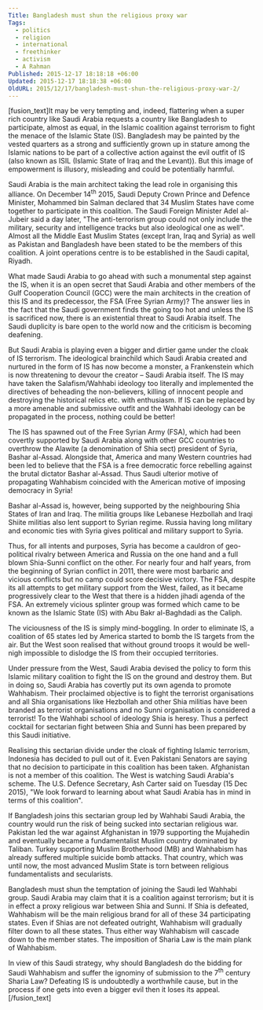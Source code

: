```yaml
---
Title: Bangladesh must shun the religious proxy war
Tags:
  - politics
  - religion
  - international
  - freethinker
  - activism
  - A Rahman
Published: 2015-12-17 18:18:18 +06:00
Updated: 2015-12-17 18:18:38 +06:00
OldURL: 2015/12/17/bangladesh-must-shun-the-religious-proxy-war-2/
---
```


[fusion_text]It may be very tempting and, indeed, flattering when a super rich country like Saudi Arabia requests a country like Bangladesh to participate, almost as equal, in the Islamic coalition against terrorism to fight the menace of the Islamic State (IS). Bangladesh may be painted by the vested quarters as a strong and sufficiently grown up in stature among the Islamic nations to be part of a collective action against the evil outfit of IS (also known as ISIL (Islamic State of Iraq and the Levant)). But this image of empowerment is illusory, misleading and could be potentially harmful.

Saudi Arabia is the main architect taking the lead role in organising this alliance. On December 14<sup>th</sup> 2015, Saudi Deputy Crown Prince and Defence Minister, Mohammed bin Salman declared that 34 Muslim States have come together to participate in this coalition. The Saudi Foreign Minister Adel al-Jubeir said a day later, "The anti-terrorism group could not only include the military, security and intelligence tracks but also ideological one as well". Almost all the Middle East Muslim States (except Iran, Iraq and Syria) as well as Pakistan and Bangladesh have been stated to be the members of this coalition. A joint operations centre is to be established in the Saudi capital, Riyadh.

What made Saudi Arabia to go ahead with such a monumental step against the IS, when it is an open secret that Saudi Arabia and other members of the Gulf Cooperation Council (GCC) were the main architects in the creation of this IS and its predecessor, the FSA (Free Syrian Army)? The answer lies in the fact that the Saudi government finds the going too hot and unless the IS is sacrificed now, there is an existential threat to Saudi Arabia itself. The Saudi duplicity is bare open to the world now and the criticism is becoming deafening.

But Saudi Arabia is playing even a bigger and dirtier game under the cloak of IS terrorism. The ideological brainchild which Saudi Arabia created and nurtured in the form of IS has now become a monster, a Frankenstein which is now threatening to devour the creator – Saudi Arabia itself. The IS may have taken the Salafism/Wahhabi ideology too literally and implemented the directives of beheading the non-believers, killing of innocent people and destroying the historical relics etc. with enthusiasm. If IS can be replaced by a more amenable and submissive outfit and the Wahhabi ideology can be propagated in the process, nothing could be better!

The IS has spawned out of the Free Syrian Army (FSA), which had been covertly supported by Saudi Arabia along with other GCC countries to overthrow the Alawite (a denomination of Shia sect) president of Syria, Bashar al-Assad. Alongside that, America and many Western countries had been led to believe that the FSA is a free democratic force rebelling against the brutal dictator Bashar al-Assad. Thus Saudi ulterior motive of propagating Wahhabism coincided with the American motive of imposing democracy in Syria!

Bashar al-Assad is, however, being supported by the neighbouring Shia States of Iran and Iraq. The militia groups like Lebanese Hezbollah and Iraqi Shiite militias also lent support to Syrian regime. Russia having long military and economic ties with Syria gives political and military support to Syria.

Thus, for all intents and purposes, Syria has become a cauldron of geo-political rivalry between America and Russia on the one hand and a full blown Shia-Sunni conflict on the other. For nearly four and half years, from the beginning of Syrian conflict in 2011, there were most barbaric and vicious conflicts but no camp could score decisive victory. The FSA, despite its all attempts to get military support from the West, failed, as it became progressively clear to the West that there is a hidden jihadi agenda of the FSA. An extremely vicious splinter group was formed which came to be known as the Islamic State (IS) with Abu Bakr al-Baghdadi as the Caliph.

The viciousness of the IS is simply mind-boggling. In order to eliminate IS, a coalition of 65 states led by America started to bomb the IS targets from the air. But the West soon realised that without ground troops it would be well-nigh impossible to dislodge the IS from their occupied territories.

Under pressure from the West, Saudi Arabia devised the policy to form this Islamic military coalition to fight the IS on the ground and destroy them. But in doing so, Saudi Arabia has covertly put its own agenda to promote Wahhabism. Their proclaimed objective is to fight the terrorist organisations and all Shia organisations like Hezbollah and other Shia militias have been branded as terrorist organisations and no Sunni organisation is considered a terrorist! To the Wahhabi school of ideology Shia is heresy. Thus a perfect cocktail for sectarian fight between Shia and Sunni has been prepared by this Saudi initiative.

Realising this sectarian divide under the cloak of fighting Islamic terrorism, Indonesia has decided to pull out of it. Even Pakistani Senators are saying that no decision to participate in this coalition has been taken. Afghanistan is not a member of this coalition. The West is watching Saudi Arabia's scheme. The U.S. Defence Secretary, Ash Carter said on Tuesday (15 Dec 2015), "We look forward to learning about what Saudi Arabia has in mind in terms of this coalition".

If Bangladesh joins this sectarian group led by Wahhabi Saudi Arabia, the country would run the risk of being sucked into sectarian religious war. Pakistan led the war against Afghanistan in 1979 supporting the Mujahedin and eventually became a fundamentalist Muslim country dominated by Taliban. Turkey supporting Muslim Brotherhood (MB) and Wahhabism has already suffered multiple suicide bomb attacks. That country, which was until now, the most advanced Muslim State is torn between religious fundamentalists and secularists.

Bangladesh must shun the temptation of joining the Saudi led Wahhabi group. Saudi Arabia may claim that it is a coalition against terrorism; but it is in effect a proxy religious war between Shia and Sunni. If Shia is defeated, Wahhabism will be the main religious brand for all of these 34 participating states. Even if Shias are not defeated outright, Wahhabism will gradually filter down to all these states. Thus either way Wahhabism will cascade down to the member states. The imposition of Sharia Law is the main plank of Wahhabism.

In view of this Saudi strategy, why should Bangladesh do the bidding for Saudi Wahhabism and suffer the ignominy of submission to the 7<sup>th</sup> century Sharia Law? Defeating IS is undoubtedly a worthwhile cause, but in the process if one gets into even a bigger evil then it loses its appeal.[/fusion_text]
